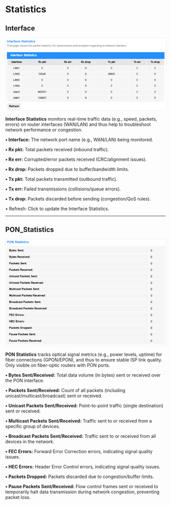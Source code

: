 # Statistics

## Interface

<img src="../../../images/gp1200/image-73.png" alt="" width="800px" style="border: 1px solid #eee;" />
    
<p><strong>Interface Statistics</strong> monitors real-time traffic data (e.g., speed, packets, errors) on router interfaces (WAN/LAN) and thus help to troubleshoot network performance or congestion.</p>
    
<p><strong>• Interface:</strong> The network port name (e.g., WAN/LAN) being monitored.</p>
<p><strong>• Rx pkt:</strong> Total packets received (inbound traffic).</p>
<p><strong>• Rx err:</strong> Corrupted/error packets received (CRC/alignment issues).</p>
<p><strong>• Rx drop:</strong> Packets dropped due to buffer/bandwidth limits.</p>
<p><strong>• Tx pkt:</strong> Total packets transmitted (outbound traffic).</p>
<p><strong>• Tx err:</strong> Failed transmissions (collisions/queue errors).</p>
<p><strong>• Tx drop:</strong> Packets discarded before sending (congestion/QoS rules).</p>
<p>• Refresh: Click to update the Interface Statistics.</p>

----

## PON_Statistics

<img src="../../../images/gp1200/image-74.png" alt="" width="800px" style="border: 1px solid #eee;" />

<p><strong>PON Statistics</strong> tracks optical signal metrics (e.g., power levels, uptime) for fiber connections (GPON/EPON), and thus to ensure stable ISP link quality. Only visible on fiber-optic routers with PON ports.</p>

<p><strong>• Bytes Sent/Received:</strong> Total data volume (in bytes) sent or received over the PON interface.</p>

<p><strong>• Packets Sent/Received:</strong> Count of all packets (including unicast/multicast/broadcast) sent or received.</p>

<p><strong>• Unicast Packets Sent/Received:</strong> Point-to-point traffic (single destination) sent or received.</p>

<p><strong>• Multicast Packets Sent/Received:</strong> Traffic sent to or received from a specific group of devices.</p>

<p><strong>• Broadcast Packets Sent/Received:</strong> Traffic sent to or received from all devices in the network.</p>

<p><strong>• FEC Errors:</strong> Forward Error Correction errors, indicating signal quality issues.</p>

<p><strong>• HEC Errors:</strong> Header Error Control errors, indicating signal quality issues.</p>

<p><strong>• Packets Dropped:</strong> Packets discarded due to congestion/buffer limits.</p>

<p><strong>• Pause Packets Sent/Received:</strong> Flow control frames sent or received to temporarily halt data transmission during network congestion, preventing packet loss.</p>